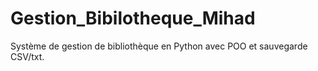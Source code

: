 # Gestion_Bibilotheque_Mihad
Système de gestion de bibliothèque en Python avec POO et sauvegarde CSV/txt.
